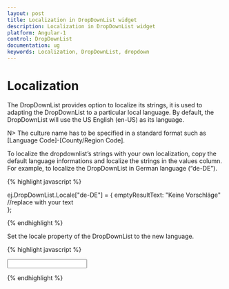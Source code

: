 ```yaml
---
layout: post
title: Localization in DropDownList widget
description: Localization in DropDownList widget
platform: Angular-1
control: DropDownList
documentation: ug
keywords: Localization, DropDownList, dropdown
---
```

# Localization

The DropDownList provides option to localize its strings, it is used to adapting the DropDownList to a particular local language. By default, the DropDownList will use the US English (en-US) as its language.

N> The culture name has to be specified in a standard format such as [Language Code]-[County/Region Code].

To localize the dropdownlist’s strings with your own localization, copy the default language informations and localize the strings in the values column. For example, to localize the DropDownList in German language (“de-DE”).

{% highlight javascript %}

ej.DropDownList.Locale["de-DE"] = {
    emptyResultText: "Keine Vorschläge" //replace with your text  
};
    
{% endhighlight %}

Set the locale property of the DropDownList to the new language.

{% highlight javascript %}

<input type="text" id="selectcompany" ej-dropdownlist e-datasource="data" e-fields-text="CompanyName" e-fields-value="ContactName" e-width="260" e-showcheckbox="true" e-locale="de-DE" e-enablefiltersearch="true" e-enablepopupresize="true" />

<script type="text/javascript">

var datalist = ej.DataManager({ url: "http://mvc.syncfusion.com/services/Northwnd.svc/Customers" });
angular.module('dropdownlistApp', ['ejangular'])
.controller('dropdownlistCtrl', function ($scope) {
    $scope.data = datalist;
    ej.DropDownList.Locale["de-DE"] = {
        emptyResultText: "Keine Vorschlage" //replace with your text  
    };
});

</script>
    
{% endhighlight %}